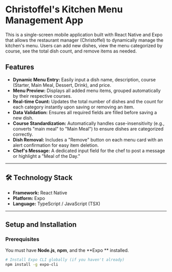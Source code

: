 #  Christoffel's Kitchen Menu Management App

This is a single-screen mobile application built with React Native and Expo that allows the restaurant manager (Christoffel) to dynamically manage the kitchen's menu. Users can add new dishes, view the menu categorized by course, see the total dish count, and remove items as needed.

## Features

* **Dynamic Menu Entry:** Easily input a dish name, description, course (Starter, Main Meal, Dessert, Drink), and price.
* **Menu Preview:** Displays all added menu items, grouped automatically by their respective courses.
* **Real-time Count:** Updates the total number of dishes and the count for each category instantly upon saving or removing an item.
* **Data Validation:** Ensures all required fields are filled before saving a new dish.
* **Course Standardization:** Automatically handles case-insensitivity (e.g., converts "main meal" to "Main Meal") to ensure dishes are categorized correctly.
* **Dish Removal:** Includes a "Remove" button on each menu card with an alert confirmation for easy item deletion.
* **Chef's Message:** A dedicated input field for the chef to post a message or highlight a "Meal of the Day."

---

## 🛠️ Technology Stack

* **Framework:** React Native
* **Platform:** Expo
* **Language:** TypeScript / JavaScript (TSX)

---

##  Setup and Installation

### Prerequisites

You must have **Node.js**, **npm**, and the **Expo ** installed.

```bash
# Install Expo CLI globally (if you haven't already)
npm install -g expo-cli
